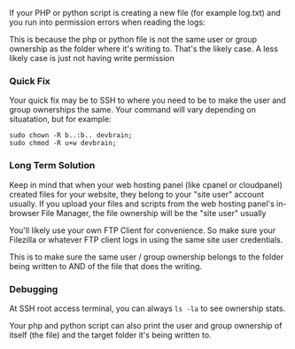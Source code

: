 
If your PHP or python script is creating a new file (for example log.txt) and you run into permission errors when reading the logs:

This is because the php or python file is not the same user or group ownership as the folder where it's writing to. That's the likely case. A less likely case is just not having write permission


### Quick Fix

Your quick fix may be to SSH to where you need to be to make the user and group ownerships the same. Your command will vary depending on situatation, but for example:

```
sudo chown -R b..:b.. devbrain; 
sudo chmod -R u+w devbrain;
```


### Long Term Solution

Keep in mind that when your web hosting panel (like cpanel or cloudpanel) created files for your website, they belong to your "site user" account usually. If you upload your files and scripts from the web hosting panel's in-browser File Manager, the file ownership will be the "site user" usually

You'll likely use your own FTP Client for convenience. So make sure your Filezilla or whatever FTP client logs in using the same site user credentials.

This is to make sure the same user / group ownership belongs to the folder being written to AND of the file that does the writing.


### Debugging

At SSH root access terminal, you can always `ls -la` to see ownership stats. 

Your php and python script can also print the user and group ownership of itself (the file) and the target folder it's being written to. 